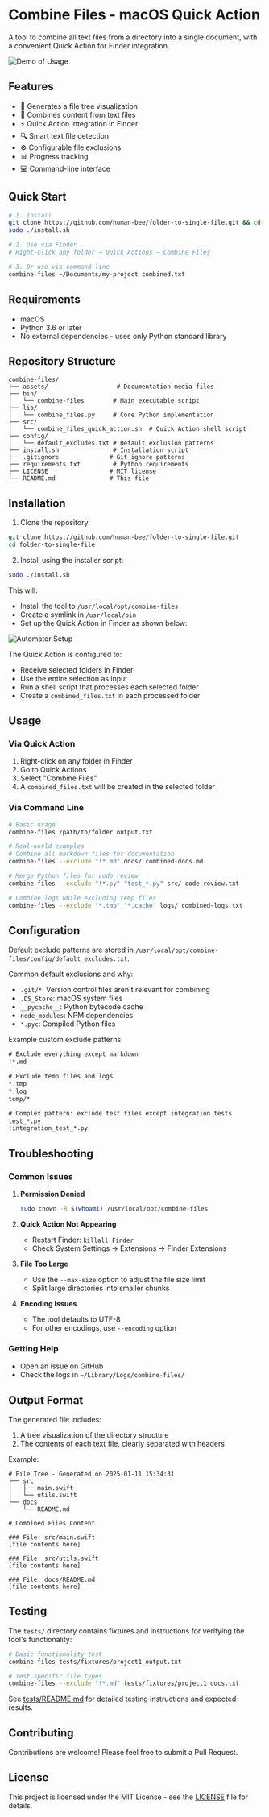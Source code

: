 # Combine Files - macOS Quick Action

A tool to combine all text files from a directory into a single document, with a convenient Quick Action for Finder integration.

![Demo of Usage](assets/demo.webp)

## Features

- 🌳 Generates a file tree visualization
- 📝 Combines content from text files
- ⚡️ Quick Action integration in Finder
- 🔍 Smart text file detection
- ⚙️ Configurable file exclusions
- 📊 Progress tracking
- 💻 Command-line interface

## Quick Start
```bash
# 1. Install
git clone https://github.com/human-bee/folder-to-single-file.git && cd folder-to-single-file
sudo ./install.sh

# 2. Use via Finder
# Right-click any folder → Quick Actions → Combine Files

# 3. Or use via command line
combine-files ~/Documents/my-project combined.txt
```

## Requirements

- macOS
- Python 3.6 or later
- No external dependencies - uses only Python standard library

## Repository Structure
```
combine-files/
├── assets/                   # Documentation media files
├── bin/
│   └── combine-files        # Main executable script
├── lib/
│   └── combine_files.py     # Core Python implementation
├── src/
│   └── combine_files_quick_action.sh  # Quick Action shell script
├── config/
│   └── default_excludes.txt # Default exclusion patterns
├── install.sh               # Installation script
├── .gitignore              # Git ignore patterns
├── requirements.txt         # Python requirements
├── LICENSE                 # MIT license
└── README.md               # This file
```

## Installation

1. Clone the repository:
```bash
git clone https://github.com/human-bee/folder-to-single-file.git
cd folder-to-single-file
```

2. Install using the installer script:
```bash
sudo ./install.sh
```

This will:
- Install the tool to `/usr/local/opt/combine-files`
- Create a symlink in `/usr/local/bin`
- Set up the Quick Action in Finder as shown below:

![Automator Setup](assets/Automation-screenshot.png)

The Quick Action is configured to:
- Receive selected folders in Finder
- Use the entire selection as input
- Run a shell script that processes each selected folder
- Create a `combined_files.txt` in each processed folder

## Usage

### Via Quick Action
1. Right-click on any folder in Finder
2. Go to Quick Actions
3. Select "Combine Files"
4. A `combined_files.txt` will be created in the selected folder

### Via Command Line
```bash
# Basic usage
combine-files /path/to/folder output.txt

# Real-world examples
# Combine all markdown files for documentation
combine-files --exclude "!*.md" docs/ combined-docs.md

# Merge Python files for code review
combine-files --exclude "!*.py" "test_*.py" src/ code-review.txt

# Combine logs while excluding temp files
combine-files --exclude "*.tmp" "*.cache" logs/ combined-logs.txt
```

## Configuration

Default exclude patterns are stored in `/usr/local/opt/combine-files/config/default_excludes.txt`. 

Common default exclusions and why:
- `.git/*`: Version control files aren't relevant for combining
- `.DS_Store`: macOS system files
- `__pycache__`: Python bytecode cache
- `node_modules`: NPM dependencies
- `*.pyc`: Compiled Python files

Example custom exclude patterns:
```txt
# Exclude everything except markdown
!*.md

# Exclude temp files and logs
*.tmp
*.log
temp/*

# Complex pattern: exclude test files except integration tests
test_*.py
!integration_test_*.py
```

## Troubleshooting

### Common Issues

1. **Permission Denied**
   ```bash
   sudo chown -R $(whoami) /usr/local/opt/combine-files
   ```

2. **Quick Action Not Appearing**
   - Restart Finder: `killall Finder`
   - Check System Settings → Extensions → Finder Extensions

3. **File Too Large**
   - Use the `--max-size` option to adjust the file size limit
   - Split large directories into smaller chunks

4. **Encoding Issues**
   - The tool defaults to UTF-8
   - For other encodings, use `--encoding` option

### Getting Help
- Open an issue on GitHub
- Check the logs in `~/Library/Logs/combine-files/`

## Output Format

The generated file includes:
1. A tree visualization of the directory structure
2. The contents of each text file, clearly separated with headers

Example:
```
# File Tree - Generated on 2025-01-11 15:34:31
├── src
│   ├── main.swift
│   └── utils.swift
└── docs
    └── README.md

# Combined Files Content

### File: src/main.swift
[file contents here]

### File: src/utils.swift
[file contents here]

### File: docs/README.md
[file contents here]
```

## Testing

The `tests/` directory contains fixtures and instructions for verifying the tool's functionality:

```bash
# Basic functionality test
combine-files tests/fixtures/project1 output.txt

# Test specific file types
combine-files --exclude "!*.md" tests/fixtures/project1 docs.txt
```

See [tests/README.md](tests/README.md) for detailed testing instructions and expected results.

## Contributing

Contributions are welcome! Please feel free to submit a Pull Request.

## License

This project is licensed under the MIT License - see the [LICENSE](LICENSE) file for details. 